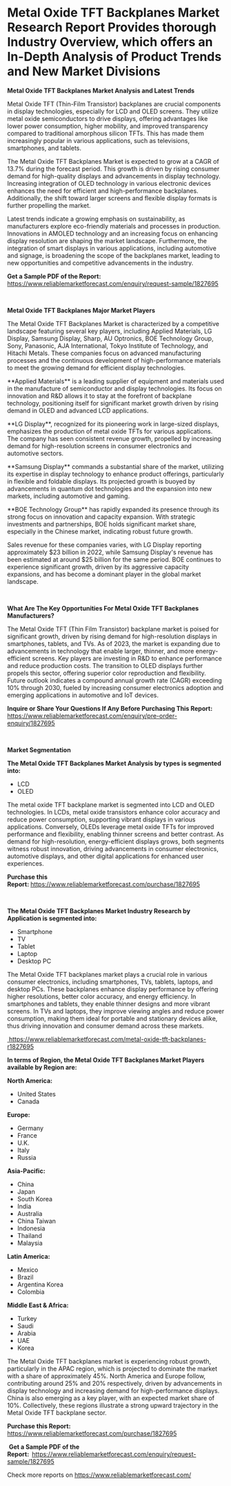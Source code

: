 <p><h1>Metal Oxide TFT Backplanes Market Research Report Provides thorough Industry Overview, which offers an In-Depth Analysis of Product Trends and New Market Divisions</h1></p><p><strong>Metal Oxide TFT Backplanes Market Analysis and Latest Trends</strong></p>
<p><p>Metal Oxide TFT (Thin-Film Transistor) backplanes are crucial components in display technologies, especially for LCD and OLED screens. They utilize metal oxide semiconductors to drive displays, offering advantages like lower power consumption, higher mobility, and improved transparency compared to traditional amorphous silicon TFTs. This has made them increasingly popular in various applications, such as televisions, smartphones, and tablets.</p><p>The Metal Oxide TFT Backplanes Market is expected to grow at a CAGR of 13.7% during the forecast period. This growth is driven by rising consumer demand for high-quality displays and advancements in display technology. Increasing integration of OLED technology in various electronic devices enhances the need for efficient and high-performance backplanes. Additionally, the shift toward larger screens and flexible display formats is further propelling the market.</p><p>Latest trends indicate a growing emphasis on sustainability, as manufacturers explore eco-friendly materials and processes in production. Innovations in AMOLED technology and an increasing focus on enhancing display resolution are shaping the market landscape. Furthermore, the integration of smart displays in various applications, including automotive and signage, is broadening the scope of the backplanes market, leading to new opportunities and competitive advancements in the industry.</p></p>
<p><strong>Get a Sample PDF of the Report:&nbsp;</strong> <a href="https://www.reliablemarketforecast.com/enquiry/request-sample/1827695?utm_campaign=3357&utm_medium=2&utm_source=Github&utm_content=ia&utm_term=06042025&utm_id=metal-oxide-tft-backplanes">https://www.reliablemarketforecast.com/enquiry/request-sample/1827695</a></p>
<p>&nbsp;</p>
<p><strong>Metal Oxide TFT Backplanes Major Market Players</strong></p>
<p><p>The Metal Oxide TFT Backplanes Market is characterized by a competitive landscape featuring several key players, including Applied Materials, LG Display, Samsung Display, Sharp, AU Optronics, BOE Technology Group, Sony, Panasonic, AJA International, Tokyo Institute of Technology, and Hitachi Metals. These companies focus on advanced manufacturing processes and the continuous development of high-performance materials to meet the growing demand for efficient display technologies.</p><p>**Applied Materials** is a leading supplier of equipment and materials used in the manufacture of semiconductor and display technologies. Its focus on innovation and R&D allows it to stay at the forefront of backplane technology, positioning itself for significant market growth driven by rising demand in OLED and advanced LCD applications.</p><p>**LG Display**, recognized for its pioneering work in large-sized displays, emphasizes the production of metal oxide TFTs for various applications. The company has seen consistent revenue growth, propelled by increasing demand for high-resolution screens in consumer electronics and automotive sectors.</p><p>**Samsung Display** commands a substantial share of the market, utilizing its expertise in display technology to enhance product offerings, particularly in flexible and foldable displays. Its projected growth is buoyed by advancements in quantum dot technologies and the expansion into new markets, including automotive and gaming.</p><p>**BOE Technology Group** has rapidly expanded its presence through its strong focus on innovation and capacity expansion. With strategic investments and partnerships, BOE holds significant market share, especially in the Chinese market, indicating robust future growth.</p><p>Sales revenue for these companies varies, with LG Display reporting approximately $23 billion in 2022, while Samsung Display's revenue has been estimated at around $25 billion for the same period. BOE continues to experience significant growth, driven by its aggressive capacity expansions, and has become a dominant player in the global market landscape.</p></p>
<p>&nbsp;</p>
<p><strong>What Are The Key Opportunities For Metal Oxide TFT Backplanes Manufacturers?</strong></p>
<p><p>The Metal Oxide TFT (Thin Film Transistor) backplane market is poised for significant growth, driven by rising demand for high-resolution displays in smartphones, tablets, and TVs. As of 2023, the market is expanding due to advancements in technology that enable larger, thinner, and more energy-efficient screens. Key players are investing in R&D to enhance performance and reduce production costs. The transition to OLED displays further propels this sector, offering superior color reproduction and flexibility. Future outlook indicates a compound annual growth rate (CAGR) exceeding 10% through 2030, fueled by increasing consumer electronics adoption and emerging applications in automotive and IoT devices.</p></p>
<p><strong>Inquire or Share Your Questions If Any Before Purchasing This Report:</strong> <a href="https://www.reliablemarketforecast.com/enquiry/pre-order-enquiry/1827695?utm_campaign=3357&utm_medium=2&utm_source=Github&utm_content=ia&utm_term=06042025&utm_id=metal-oxide-tft-backplanes">https://www.reliablemarketforecast.com/enquiry/pre-order-enquiry/1827695</a></p>
<p>&nbsp;</p>
<p><strong>Market Segmentation</strong></p>
<p><strong>The Metal Oxide TFT Backplanes Market Analysis by types is segmented into:</strong></p>
<p><ul><li>LCD</li><li>OLED</li></ul></p>
<p><p>The metal oxide TFT backplane market is segmented into LCD and OLED technologies. In LCDs, metal oxide transistors enhance color accuracy and reduce power consumption, supporting vibrant displays in various applications. Conversely, OLEDs leverage metal oxide TFTs for improved performance and flexibility, enabling thinner screens and better contrast. As demand for high-resolution, energy-efficient displays grows, both segments witness robust innovation, driving advancements in consumer electronics, automotive displays, and other digital applications for enhanced user experiences.</p></p>
<p><strong>Purchase this Report:&nbsp;</strong><a href="https://www.reliablemarketforecast.com/purchase/1827695?utm_campaign=3357&utm_medium=2&utm_source=Github&utm_content=ia&utm_term=06042025&utm_id=metal-oxide-tft-backplanes">https://www.reliablemarketforecast.com/purchase/1827695</a></p>
<p>&nbsp;</p>
<p><strong>The Metal Oxide TFT Backplanes Market Industry Research by Application is segmented into:</strong></p>
<p><ul><li>Smartphone</li><li>TV</li><li>Tablet</li><li>Laptop</li><li>Desktop PC</li></ul></p>
<p><p>The Metal Oxide TFT backplanes market plays a crucial role in various consumer electronics, including smartphones, TVs, tablets, laptops, and desktop PCs. These backplanes enhance display performance by offering higher resolutions, better color accuracy, and energy efficiency. In smartphones and tablets, they enable thinner designs and more vibrant screens. In TVs and laptops, they improve viewing angles and reduce power consumption, making them ideal for portable and stationary devices alike, thus driving innovation and consumer demand across these markets.</p></p>
<p><a href="https://www.reliablemarketforecast.com/metal-oxide-tft-backplanes-r1827695?utm_campaign=3357&utm_medium=2&utm_source=Github&utm_content=ia&utm_term=06042025&utm_id=metal-oxide-tft-backplanes">&nbsp;https://www.reliablemarketforecast.com/metal-oxide-tft-backplanes-r1827695</a></p>
<p><strong>In terms of Region, the Metal Oxide TFT Backplanes Market Players available by Region are:</strong></p>
<p>
    <p> <strong> North America: </strong>
        <ul>
            <li>United States</li>
            <li>Canada</li>
        </ul>
        </p> 
    <p> <strong> Europe: </strong>
        <ul>
            <li>Germany</li>
            <li>France</li>
            <li>U.K.</li>
            <li>Italy</li>
            <li>Russia</li>
        </ul>
        </p> 
    <p> <strong> Asia-Pacific: </strong>
        <ul>
            <li>China</li>
            <li>Japan</li>
            <li>South Korea</li>
            <li>India</li>
            <li>Australia</li>
            <li>China Taiwan</li>
            <li>Indonesia</li>
            <li>Thailand</li>
            <li>Malaysia</li>
        </ul>
        </p> 
    <p> <strong> Latin America: </strong>
        <ul>
            <li>Mexico</li>
            <li>Brazil</li>
            <li>Argentina Korea</li>
            <li>Colombia</li>
        </ul>
        </p> 
    <p> <strong> Middle East & Africa: </strong>
        <ul>
            <li>Turkey</li>
            <li>Saudi</li>
            <li>Arabia</li>
            <li>UAE</li>
            <li>Korea</li>
        </ul>
    </p>
    </p>
<p><p>The Metal Oxide TFT backplanes market is experiencing robust growth, particularly in the APAC region, which is projected to dominate the market with a share of approximately 45%. North America and Europe follow, contributing around 25% and 20% respectively, driven by advancements in display technology and increasing demand for high-performance displays. China is also emerging as a key player, with an expected market share of 10%. Collectively, these regions illustrate a strong upward trajectory in the Metal Oxide TFT backplane sector.</p></p>
<p><strong>Purchase this Report: </strong><a href="https://www.reliablemarketforecast.com/purchase/1827695?utm_campaign=3357&utm_medium=2&utm_source=Github&utm_content=ia&utm_term=06042025&utm_id=metal-oxide-tft-backplanes">https://www.reliablemarketforecast.com/purchase/1827695</a></p>
<p>&nbsp;<strong>Get a Sample PDF of the Report:&nbsp;&nbsp;</strong><a href="https://www.reliablemarketforecast.com/enquiry/request-sample/1827695?utm_campaign=3357&utm_medium=2&utm_source=Github&utm_content=ia&utm_term=06042025&utm_id=metal-oxide-tft-backplanes">https://www.reliablemarketforecast.com/enquiry/request-sample/1827695</a></p>
<p><strong></strong></p>
<p>Check more reports on <a href="https://www.reliablemarketforecast.com/?utm_campaign=3357&utm_medium=2&utm_source=Github&utm_content=ia&utm_term=06042025&utm_id=metal-oxide-tft-backplanes">https://www.reliablemarketforecast.com/</a></p>